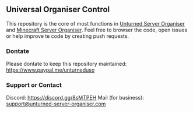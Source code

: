 ## Universal Organiser Control

This repository is the core of most functions in [Unturned Server Organiser](https://unturned-server-organiser.com/) and [Minecraft Server Organiser](https://minecraft-server-organiser.com/). Feel free to browser the code, open issues or help improve te code by creating push requests.

### Dontate
Please dontate to keep this repository maintained:
https://www.paypal.me/unturneduso

### Support or Contact
Discord: https://discord.gg/8sMTPEH
Mail (for business): support@unturned-server-organiser.com


